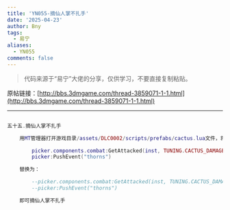 ```yaml
---
title: 'YN055-摘仙人掌不扎手'
date: '2025-04-23'
author: Bny
tags:
  - 易宁
aliases:
  - YN055
comments: false
---
```


> 代码来源于“易宁”大佬的分享，仅供学习，不要直接复制粘贴。

原帖链接：[http://bbs.3dmgame.com/thread-3859071-1-1.html](http://bbs.3dmgame.com/thread-3859071-1-1.html)

---

```lua  

五十五.摘仙人掌不扎手	用MT管理器打开游戏目录/assets/DLC0002/scripts/prefabs/cactus.lua文件，将下列内容：		picker.components.combat:GetAttacked(inst, TUNING.CACTUS_DAMAGE)		picker:PushEvent("thorns")	替换为：		--picker.components.combat:GetAttacked(inst, TUNING.CACTUS_DAMAGE)		--picker:PushEvent("thorns")	即可摘仙人掌不扎手

```  

